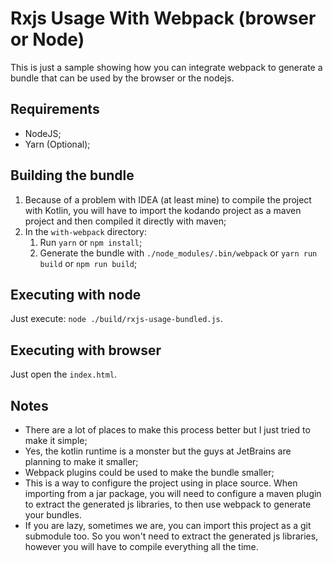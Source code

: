 
# Rxjs Usage With Webpack (browser or Node)

This is just a sample showing how you can integrate webpack to generate a bundle that can be used
by the browser or the nodejs.

## Requirements

* NodeJS;
* Yarn (Optional);

## Building the bundle

1. Because of a problem with IDEA (at least mine) to compile the project with Kotlin, you will have
    to import the kodando project as a maven project and then compiled it directly with maven;
2. In the `with-webpack` directory:
    1. Run `yarn` or `npm install`;
    2. Generate the bundle with `./node_modules/.bin/webpack` or `yarn run build` or `npm run build`;

## Executing with node

Just execute: `node ./build/rxjs-usage-bundled.js`.

## Executing with browser

Just open the `index.html`.

## Notes

* There are a lot of places to make this process better but I just tried to make it simple;
* Yes, the kotlin runtime is a monster but the guys at JetBrains are planning to make it smaller;
* Webpack plugins could be used to make the bundle smaller;
* This is a way to configure the project using in place source. When importing from a jar package,
    you will need to configure a maven plugin to extract the generated js libraries, to then use webpack
    to generate your bundles. 
* If you are lazy, sometimes we are, you can import this project as a git submodule too. So you 
    won't need to extract the generated js libraries, however you will have to compile everything all
    the time.
